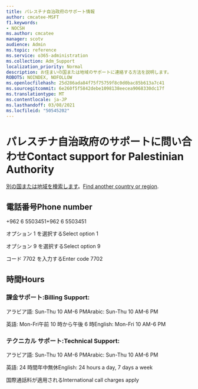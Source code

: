 ```yaml
---
title: パレスチナ自治政府のサポート情報
author: cmcatee-MSFT
f1.keywords:
- NOCSH
ms.author: cmcatee
manager: scotv
audience: Admin
ms.topic: reference
ms.service: o365-administration
ms.collection: Adm_Support
localization_priority: Normal
description: お住まいの国または地域のサポートに連絡する方法を説明します。
ROBOTS: NOINDEX, NOFOLLOW
ms.openlocfilehash: 25d286ada84f75f75759f8c0d0bac85b613a7c41
ms.sourcegitcommit: 6e260f5f5842debe1098138eecea9068330dc17f
ms.translationtype: MT
ms.contentlocale: ja-JP
ms.lasthandoff: 03/08/2021
ms.locfileid: "50545202"
---
```

# <a name="contact-support-for-palestinian-authority"></a><span data-ttu-id="62967-103">パレスチナ自治政府のサポートに問い合わせ</span><span class="sxs-lookup"><span data-stu-id="62967-103">Contact support for Palestinian Authority</span></span>

<span data-ttu-id="62967-104">[別の国または地域を検索します](../contact-support-for-business-products.md)。</span><span class="sxs-lookup"><span data-stu-id="62967-104">[Find another country or region](../contact-support-for-business-products.md).</span></span>

## <a name="phone-number"></a><span data-ttu-id="62967-105">電話番号</span><span class="sxs-lookup"><span data-stu-id="62967-105">Phone number</span></span>
<span data-ttu-id="62967-106">+962 6 5503451</span><span class="sxs-lookup"><span data-stu-id="62967-106">+962 6 5503451</span></span>

<span data-ttu-id="62967-107">オプション 1 を選択する</span><span class="sxs-lookup"><span data-stu-id="62967-107">Select option 1</span></span>

<span data-ttu-id="62967-108">オプション 9 を選択する</span><span class="sxs-lookup"><span data-stu-id="62967-108">Select option 9</span></span>

<span data-ttu-id="62967-109">コード 7702 を入力する</span><span class="sxs-lookup"><span data-stu-id="62967-109">Enter code 7702</span></span>

## <a name="hours"></a><span data-ttu-id="62967-110">時間</span><span class="sxs-lookup"><span data-stu-id="62967-110">Hours</span></span>
### <a name="billing-support"></a><span data-ttu-id="62967-111">課金サポート:</span><span class="sxs-lookup"><span data-stu-id="62967-111">Billing Support:</span></span>

<span data-ttu-id="62967-112">アラビア語: Sun-Thu 10 AM-6 PM</span><span class="sxs-lookup"><span data-stu-id="62967-112">Arabic: Sun-Thu 10 AM-6 PM</span></span>

<span data-ttu-id="62967-113">英語: Mon-Fri午前 10 時から午後 6 時</span><span class="sxs-lookup"><span data-stu-id="62967-113">English: Mon-Fri 10 AM-6 PM</span></span>

### <a name="technical-support"></a><span data-ttu-id="62967-114">テクニカル サポート:</span><span class="sxs-lookup"><span data-stu-id="62967-114">Technical Support:</span></span>

<span data-ttu-id="62967-115">アラビア語: Sun-Thu 10 AM-6 PM</span><span class="sxs-lookup"><span data-stu-id="62967-115">Arabic: Sun-Thu 10 AM-6 PM</span></span>

<span data-ttu-id="62967-116">英語: 24 時間年中無休</span><span class="sxs-lookup"><span data-stu-id="62967-116">English: 24 hours a day, 7 days a week</span></span>

<span data-ttu-id="62967-117">国際通話料が適用される</span><span class="sxs-lookup"><span data-stu-id="62967-117">International call charges apply</span></span>
